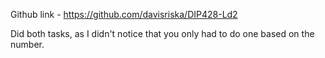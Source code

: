 Github link - https://github.com/davisriska/DIP428-Ld2

Did both tasks, as I didn't notice that you only had to do one based on the number.